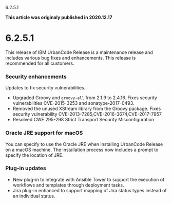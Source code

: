 





6.2.5.1

**This article was originaly published in 2020.12.17**


6.2.5.1
=======




This release of IBM UrbanCode Release is a maintenance release and includes various bug fixes and enhancements. This release is recommended for all customers.

### Security enhancements


Updates to fix security vulnerabilities. 
* Upgraded Groovy and `groovy-all` from 2.1.9 to 2.4.16. Fixes security vulnerabilities CVE-2015-3253 and sonatype-2017-0493.
* Removed the unused XStream library from the Groovy package. Fixes security vulnerability CVE-2013-7285,CVE-2016-3674,CVE-2017-7957
* Resolved CWE 295-298 Strict Transport Security Misconfiguration


### Oracle JRE support for macOS


You can specify to use the Oracle JRE when installing UrbanCode Release on a macOS machine. The installation process now includes a prompt to specify the location of JRE. 


### Plug-in updates


* New plug-in to integrate with Ansible Tower to support the execution of workflows and templates through deployment tasks.
* Jira plug-in enhanced to support mapping of Jira status types instead of an individual status.






